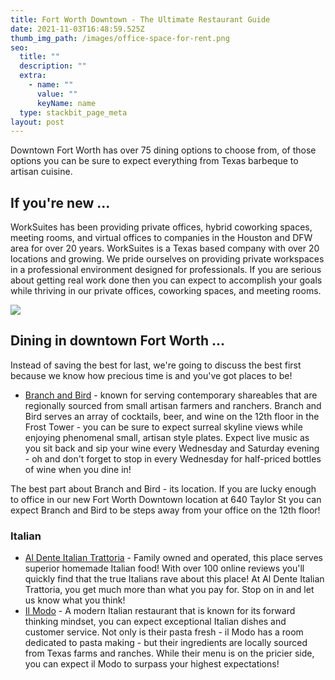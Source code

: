 ```yaml
---
title: Fort Worth Downtown - The Ultimate Restaurant Guide
date: 2021-11-03T16:48:59.525Z
thumb_img_path: /images/office-space-for-rent.png
seo:
  title: ""
  description: ""
  extra:
    - name: ""
      value: ""
      keyName: name
  type: stackbit_page_meta
layout: post
---
```

Downtown Fort Worth has over 75 dining options to choose from, of those options you can be sure to expect everything from Texas barbeque to artisan cuisine.

## If you're new ...

WorkSuites has been providing private offices, hybrid coworking spaces, meeting rooms, and virtual offices to companies in the Houston and DFW area for over 20 years. WorkSuites is a Texas based company with over 20 locations and growing. We pride ourselves on providing private workspaces in a professional environment designed for professionals. If you are serious about getting real work done then you can expect to accomplish your goals while thriving in our private offices, coworking spaces, and meeting rooms.

![](/images/office-space-for-rent-in-downtown-fort-worth.png)

## Dining in downtown Fort Worth ...

Instead of saving the best for last, we're going to discuss the best first because we know how precious time is and you've got places to be!

* [Branch and Bird](https://branchbirdfw.com/) - known for serving contemporary shareables that are regionally sourced from small artisan farmers and ranchers. Branch and Bird serves an array of cocktails, beer, and wine on the 12th floor in the Frost Tower - you can be sure to expect surreal skyline views while enjoying phenomenal small, artisan style plates. Expect live music as you sit back and sip your wine every Wednesday and Saturday evening - oh and don't forget to stop in every Wednesday for half-priced bottles of wine when you dine in!

The best part about Branch and Bird - its location. If you are lucky enough to office in our new Fort Worth Downtown location at 640 Taylor St you can expect Branch and Bird to be steps away from your office on the 12th floor!

### Italian

* [Al Dente Italian Trattoria](https://al-dente-italian-trattoria.business.site/) - Family owned and operated, this place serves superior homemade Italian food! With over 100 online reviews you'll quickly find that the true Italians rave about this place! At Al Dente Italian Trattoria, you get much more than what you pay for. Stop on in and let us know what you think!
* [Il Modo](https://www.theharperfortworth.com/restaurants-fort-worth/il-modo/) - A modern Italian restaurant that is known for its forward thinking mindset, you can expect exceptional Italian dishes and customer service. Not only is their pasta fresh - il Modo has a room dedicated to pasta making - but their ingredients are locally sourced from Texas farms and ranches. While their menu is on the pricier side, you can expect il Modo to surpass your highest expectations!